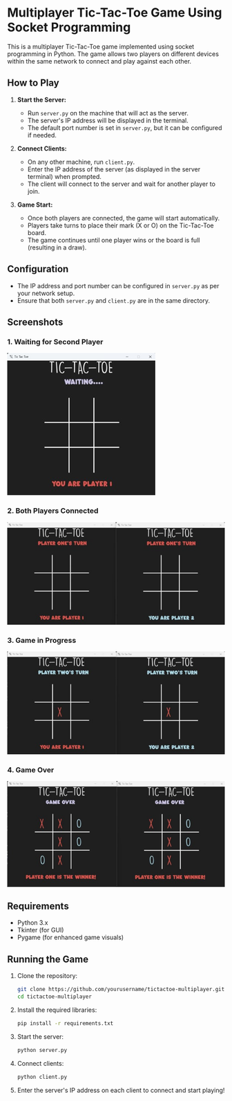 # Multiplayer Tic-Tac-Toe Game Using Socket Programming

This is a multiplayer Tic-Tac-Toe game implemented using socket programming in Python. The game allows two players on different devices within the same network to connect and play against each other.

## How to Play

1. **Start the Server:**
   - Run `server.py` on the machine that will act as the server.
   - The server's IP address will be displayed in the terminal.
   - The default port number is set in `server.py`, but it can be configured if needed.

2. **Connect Clients:**
   - On any other machine, run `client.py`.
   - Enter the IP address of the server (as displayed in the server terminal) when prompted.
   - The client will connect to the server and wait for another player to join.

3. **Game Start:**
   - Once both players are connected, the game will start automatically.
   - Players take turns to place their mark (X or O) on the Tic-Tac-Toe board.
   - The game continues until one player wins or the board is full (resulting in a draw).

## Configuration

- The IP address and port number can be configured in `server.py` as per your network setup.
- Ensure that both `server.py` and `client.py` are in the same directory.

## Screenshots

### 1. Waiting for Second Player
![Waiting for Second Player](screenshots/screenshot1.jpg)

### 2. Both Players Connected
![Both Players Connected](screenshots/screenshot2.jpg)

### 3. Game in Progress
![Game in Progress](screenshots/screenshot3.jpg)

### 4. Game Over
![Game Over](screenshots/screenshot4.jpg)

## Requirements

- Python 3.x
- Tkinter (for GUI)
- Pygame (for enhanced game visuals)

## Running the Game

1. Clone the repository:

   ```bash
   git clone https://github.com/yourusername/tictactoe-multiplayer.git
   cd tictactoe-multiplayer
   ```

2. Install the required libraries:

   ```bash
   pip install -r requirements.txt
   ```

3. Start the server:

   ```bash
   python server.py
   ```

4. Connect clients:

   ```bash
   python client.py
   ```

5. Enter the server's IP address on each client to connect and start playing!
